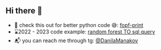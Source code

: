 ## Hi there 👋

- 🐍 check this out for better python code 😅: [fopf-print](https://github.com/orgs/fopf-print/repositories)
- ⌛2022 - 2023 code example: [random forest TO sql query](https://github.com/DanilaDanila/Hokokuji)
- 📬 you can reach me through tg: [@DanilaManakov](t.me/DanilaManakov)

<!--
**DanilaDanila/DanilaDanila** is a ✨ _special_ ✨ repository because its `README.md` (this file) appears on your GitHub profile.

Here are some ideas to get you started:

- 🔭 I’m currently working on ...
- 🌱 I’m currently learning ...
- 👯 I’m looking to collaborate on ...
- 🤔 I’m looking for help with ...
- 💬 Ask me about ...
- 📫 How to reach me: ...
- 😄 Pronouns: ...
- ⚡ Fun fact: ...
-->
